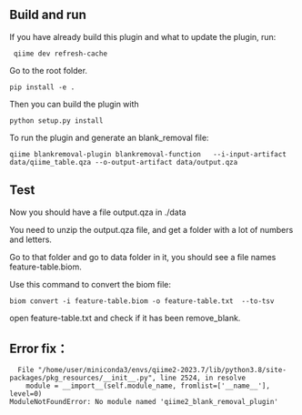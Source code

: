 

## Build and run
If you have already build this plugin and what to update the plugin, run:
```
 qiime dev refresh-cache
```

Go to the root folder.
```
pip install -e .
```

Then you can build the plugin with 
```
python setup.py install
```

To run the plugin and generate an blank_removal file:

```
qiime blankremoval-plugin blankremoval-function   --i-input-artifact data/qiime_table.qza --o-output-artifact data/output.qza
```

## Test


Now you should have a file output.qza in ./data

You need to unzip the output.qza file, and get a folder with a lot of numbers and letters.

Go to that folder and go to data folder in it, you should see a file names feature-table.biom.

Use this command to convert the biom file:
```
biom convert -i feature-table.biom -o feature-table.txt  --to-tsv
```

open feature-table.txt and check if it has been remove_blank.

## Error fix：
```
  File "/home/user/miniconda3/envs/qiime2-2023.7/lib/python3.8/site-packages/pkg_resources/__init__.py", line 2524, in resolve
    module = __import__(self.module_name, fromlist=['__name__'], level=0)
ModuleNotFoundError: No module named 'qiime2_blank_removal_plugin'
```